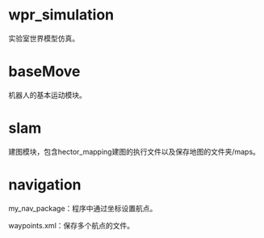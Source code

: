 # wpr_simulation

实验室世界模型仿真。



# baseMove

机器人的基本运动模块。



# slam

建图模块，包含hector_mapping建图的执行文件以及保存地图的文件夹/maps。



# navigation

my_nav_package：程序中通过坐标设置航点。

waypoints.xml：保存多个航点的文件。

